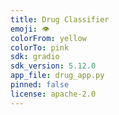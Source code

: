 ```yaml
---
title: Drug Classifier
emoji: 👁
colorFrom: yellow
colorTo: pink
sdk: gradio
sdk_version: 5.12.0
app_file: drug_app.py
pinned: false
license: apache-2.0
---
```

